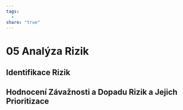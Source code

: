 ```yaml
---
tags:
  - 
share: "true"
---
```


# 05 Analýza Rizik

## Identifikace Rizik

## Hodnocení Závažnosti a Dopadu Rizik a Jejich Prioritizace
